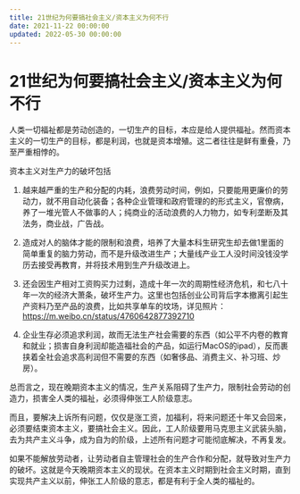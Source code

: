 ```yaml
---
title: 21世纪为何要搞社会主义/资本主义为何不行
date: 2021-11-22 00:00:00
updated: 2022-05-30 00:00:00
---
```


# 21世纪为何要搞社会主义/资本主义为何不行

人类一切福祉都是劳动创造的，一切生产的目标，本应是给人提供福祉。然而资本主义的一切生产的目标，都是利润，也就是资本增殖。这二者往往是鲜有重叠，乃至严重相悖的。

资本主义对生产力的破坏包括

1. 越来越严重的生产和分配的内耗，浪费劳动时间，例如，只要能用更廉价的劳动力，就不用自动化装备；各种企业管理和政府管理的的形式主义，官僚病，养了一堆光管人不做事的人；纯商业的活动浪费的人力物力，如专利垄断及其法务，商业战，广告战。

2. 造成对人的脑体才能的限制和浪费，培养了大量本科生研究生却去做1里面的简单重复的脑力劳动，而不是升级改进生产；大量线产业工人没时间没钱没学历去接受再教育，并将技术用到生产升级改进上。

3. 还会因生产相对工资购买力过剩，造成十年一次的周期性经济危机，和七八十年一次的经济大萧条，破坏生产力。这里也包括创业公司背后字本撤离引起生产资料乃至产品的浪费，比如共享单车的坟场，详见照片：https://m.weibo.cn/status/4760642877392710

4. 企业生存必须追求利润，故而无法生产社会需要的东西（如公平不内卷的教育和就业；损害自身利润却能造福社会的产品，如运行MacOS的ipad），反而裹挟着全社会追求高利润但不需要的东西（如奢侈品、消费主义、补习班、炒房）。

总而言之，现在晚期资本主义的情况，生产关系阻碍了生产力，限制社会劳动的创造力，损害全人类的福祉，必须得伸张工人阶级意志。

而且，要解决上诉所有问题，仅仅是涨工资，加福利，将来问题还十年又会回来，必须要结束资本主义，要搞社会主义。因此，工人阶级要用马克思主义武装头脑，去为共产主义斗争，成为自为的阶级，上述所有问题才可能彻底解决，不再复发。

如果不能解放劳动者，让劳动者自主管理社会的生产合作和分配，就导致对生产力的破坏。这就是今天晚期资本主义的现状。在资本主义时期到社会主义时期，直到实现共产主义以前，伸张工人阶级的意志，都是有利于全人类的福祉的。

